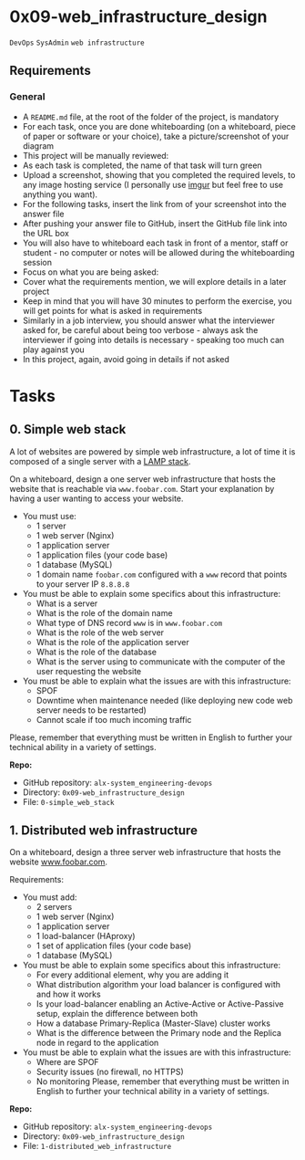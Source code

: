 # 0x09-web_infrastructure_design
`DevOps`
`SysAdmin`
`web infrastructure`

## Requirements
### General
  * A `README.md` file, at the root of the folder of the project, is mandatory
  * For each task, once you are done whiteboarding (on a whiteboard, piece of paper or software or your choice), take a picture/screenshot of your diagram
  * This project will be manually reviewed:
  * As each task is completed, the name of that task will turn green
  * Upload a screenshot, showing that you completed the required levels, to any image hosting service (I personally use [imgur](https://alx-intranet.hbtn.io/rltoken/m_O2HLsKrO1zg31LMcLOGQ) but feel free to use anything you want).
  * For the following tasks, insert the link from of your screenshot into the answer file
  * After pushing your answer file to GitHub, insert the GitHub file link into the URL box
  * You will also have to whiteboard each task in front of a mentor, staff or student - no computer or notes will be allowed during the whiteboarding session
  * Focus on what you are being asked:
  * Cover what the requirements mention, we will explore details in a later project
  * Keep in mind that you will have 30 minutes to perform the exercise, you will get points for what is asked in requirements
  * Similarly in a job interview, you should answer what the interviewer asked for, be careful about being too verbose - always ask the interviewer if going into details is necessary - speaking too much can play against you
  * In this project, again, avoid going in details if not asked

# Tasks
## 0. Simple web stack

A lot of websites are powered by simple web infrastructure, a lot of time it is composed of a single server with a [LAMP stack](https://alx-intranet.hbtn.io/rltoken/YVDX0XsC6XHp0nmezvT9vQ).

On a whiteboard, design a one server web infrastructure that hosts the website that is reachable via `www.foobar.com`. Start your explanation by having a user wanting to access your website.

 * You must use:
   * 1 server
   * 1 web server (Nginx)
   * 1 application server
   * 1 application files (your code base)
   * 1 database (MySQL)
   * 1 domain name `foobar.com` configured with a `www` record that points to your server IP `8.8.8.8`
 * You must be able to explain some specifics about this infrastructure:
   * What is a server
   * What is the role of the domain name
   * What type of DNS record `www` is in `www.foobar.com`
   * What is the role of the web server
   * What is the role of the application server
   * What is the role of the database
   * What is the server using to communicate with the computer of the user requesting the website
 * You must be able to explain what the issues are with this infrastructure:
   * SPOF
   * Downtime when maintenance needed (like deploying new code web server needs to be restarted)
   * Cannot scale if too much incoming traffic
  
  Please, remember that everything must be written in English to further your technical ability in a variety of settings.
 
**Repo:**

 * GitHub repository: `alx-system_engineering-devops`
 * Directory: `0x09-web_infrastructure_design`
 * File: `0-simple_web_stack`

## 1. Distributed web infrastructure

On a whiteboard, design a three server web infrastructure that hosts the website www.foobar.com.

Requirements:

 * You must add:
   * 2 servers
   * 1 web server (Nginx)
   * 1 application server
   * 1 load-balancer (HAproxy)
   * 1 set of application files (your code base)
   * 1 database (MySQL)
 * You must be able to explain some specifics about this infrastructure:
   * For every additional element, why you are adding it
   * What distribution algorithm your load balancer is configured with and how it works
   * Is your load-balancer enabling an Active-Active or Active-Passive setup, explain the difference between both
   * How a database Primary-Replica (Master-Slave) cluster works
   * What is the difference between the Primary node and the Replica node in regard to the application
 * You must be able to explain what the issues are with this infrastructure:
   * Where are SPOF
   * Security issues (no firewall, no HTTPS)
   * No monitoring
Please, remember that everything must be written in English to further your technical ability in a variety of settings.


**Repo:**

 * GitHub repository: `alx-system_engineering-devops`
 * Directory: `0x09-web_infrastructure_design`
 * File: `1-distributed_web_infrastructure`
